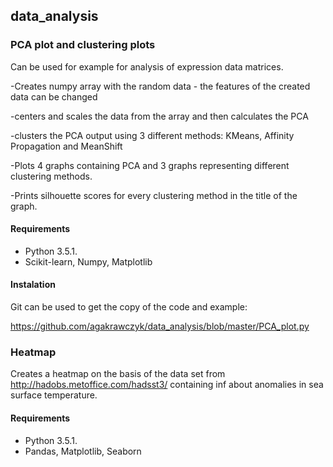 ## data_analysis

### PCA plot and clustering plots 

Can be used for example for analysis of expression data matrices. 

-Creates numpy array with the  random data - the features of the created data can be changed

-centers and scales the data from the array and then calculates the PCA

-clusters the PCA output using 3 different methods: KMeans, Affinity Propagation and MeanShift

-Plots 4 graphs containing PCA and 3 graphs representing different clustering methods.

-Prints silhouette scores for every clustering method in the title of the graph.

#### Requirements 

- Python 3.5.1.
- Scikit-learn, Numpy, Matplotlib 

#### Instalation 

Git can be used to get the copy of the code and example:

https://github.com/agakrawczyk/data_analysis/blob/master/PCA_plot.py



### Heatmap


Creates a heatmap on the basis of the data set  from http://hadobs.metoffice.com/hadsst3/ containing inf about anomalies
in sea surface temperature.

#### Requirements 

- Python 3.5.1.
- Pandas, Matplotlib, Seaborn 

